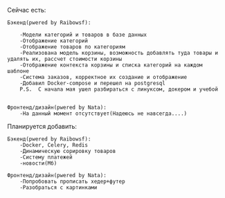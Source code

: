 Сейчас есть:

	Бэкенд(pwered by Raibowsf):
	
		-Модели категорий и товаров в базе данных
		-Отображение категорий
		-Отображение товаров по категориям
		-Реализована модель корзины, возможность добавлять туда товары и удалять их, рассчет стоимости корзины
		-Отображение контекста корзины и списка категорий на каждом шаблоне
		-Система заказов, корректное их создание и отображение
		-Добавил Docker-compose и перешел на postgresql
		P.S.  С начала мая ушел разбираться с линуксом, докером и учебой
		
		
	Фронтенд/дизайн(pwered by Nata):
		-На данный момент отсутствует(Надеюсь не навсегда....)
		
Планируется добавить:

	Бэкенд(pwered by Raibowsf):
		-Docker, Celery, Redis
		-Динамическую сорировку товаров
		-Систему платежей
		-новости(Мб)
	    
	Фронтенд/дизайн(pwered by Nata):
		-Попробовать прописать хедер+футер
		-Разобраться с картинками 
